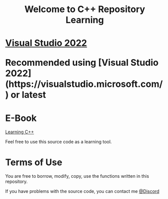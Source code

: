 <h1 align="center">Welcome to C++ Repository Learning<h1>

<a href="https://visualstudio.microsoft.com/">Visual Studio 2022</a>

<p>Recommended using [Visual Studio 2022](https://visualstudio.microsoft.com/) or latest<p>

# E-Book
[Learning C++](https://drive.google.com/drive/folders/13S9wOToaqXSK0NntXl-Xd4Gd3qQaVaGD?usp=share_link)

Feel free to use this source code as a learning tool. 

# Terms of Use

You are free to borrow, modify, copy, use the functions written in this repository.

If you have problems with the source code, you can contact me [@Discord](https://discord.com/users/442224069899976707)
